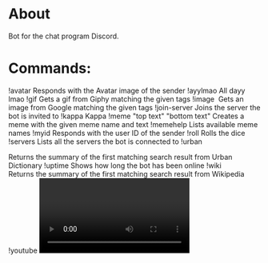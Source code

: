 # About
Bot for the chat program Discord.

# Commands:
!avatar
     Responds with the Avatar image of the sender
!ayylmao
     All dayy lmao
!gif <gif tags>
     Gets a gif from Giphy matching the given tags
!image <image tags>
     Gets an image from Google matching the given tags
!join-server <invite>
     Joins the server the bot is invited to
!kappa
     Kappa
!meme <meme name> "top text" "bottom text"
     Creates a meme with the given meme name and text
!memehelp
     Lists available meme names
!myid
     Responds with the user ID of the sender
!roll
     Rolls the dice
!servers
     Lists all the servers the bot is connected to
!urban <search terms>
     Returns the summary of the first matching search result from Urban Dictionary
!uptime
     Shows how long the bot has been online
!wiki <search terms>
     Returns the summary of the first matching search result from Wikipedia
!youtube <video tags>
     Gets a video from Youtube matching the given tags

# To do list:
Voice addition.

# How to use
Install node.js

Configure auth.json with required information.

Open the node.js command prompt

Write: cd path/to/folder/Gravebot

Write: npm install

Write: node discord_bot.js
